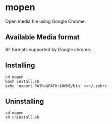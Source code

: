 # mopen
Open media file using Google Chrome.

## Available Media format
All formats supported by Google chrome.


## Installing
```
cd mopen
bash install.sh
echo 'export PATH=$PATH:$HOME/bin' >>~/.zshrc
```

## Uninstalling
```
cd mopen
sh uninstall.sh
```
